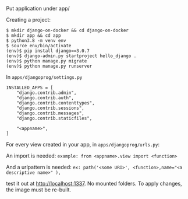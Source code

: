 Put application under app/

Creating a project:
```
$ mkdir django-on-docker && cd django-on-docker
$ mkdir app && cd app
$ python3.8 -m venv env
$ source env/bin/activate
(env)$ pip install django==3.0.7
(env)$ django-admin.py startproject hello_django .
(env)$ python manage.py migrate
(env)$ python manage.py runserver
```

In `apps/djangoprog/settings.py`
```
INSTALLED_APPS = [
    "django.contrib.admin",
    "django.contrib.auth",
    "django.contrib.contenttypes",
    "django.contrib.sessions",
    "django.contrib.messages",
    "django.contrib.staticfiles",

    "<appname>",
] 
```


For every view created in your app, in `apps/djangoprog/urls.py`:

An import is needed: ```example: from <appname>.view import <function>```

And a urlpattern is needed: 
```ex: path('<some URI>', <function>,name="<a descriptive name>" ),```

test it out at [http://localhost:1337](http://localhost:1337). No mounted folders. To apply changes, the image must be re-built.

